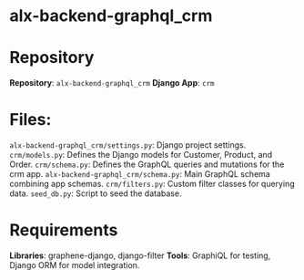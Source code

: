 # alx-backend-graphql_crm

# Repository
**Repository**: `alx-backend-graphql_crm`
**Django App**: `crm`

# Files:
`alx-backend-graphql_crm/settings.py`: Django project settings.
`crm/models.py`: Defines the Django models for Customer, Product, and Order.
`crm/schema.py`: Defines the GraphQL queries and mutations for the crm app.
`alx-backend-graphql_crm/schema.py`: Main GraphQL schema combining app schemas.
`crm/filters.py`: Custom filter classes for querying data.
`seed_db.py`: Script to seed the database.

# Requirements
**Libraries**: graphene-django, django-filter
**Tools**: GraphiQL for testing, Django ORM for model integration.
